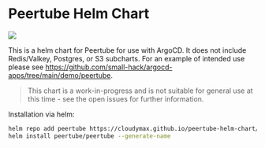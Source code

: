 # Peertube Helm Chart
<a href="https://github.com/cloudymax/peertube-helm-chart/releases"><img src="https://img.shields.io/github/v/release/cloudymax/peertube-helm-chart?style=plastic&labelColor=blue&color=green&logo=GitHub&logoColor=white"></a>

This is a helm chart for Peertube for use with ArgoCD. It does not include Redis/Valkey, Postgres, or S3 subcharts. 
For an example of intended use please see https://github.com/small-hack/argocd-apps/tree/main/demo/peertube.

> This chart is a work-in-progress and is not suitable for general use at this time - see the open issues for further information.

Installation via helm:
```bash
helm repo add peertube https://cloudymax.github.io/peertube-helm-chart/
helm install peertube/peertube --generate-name
```


